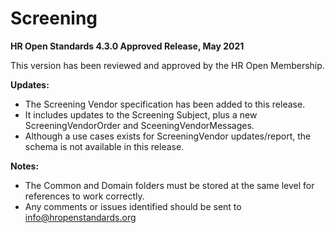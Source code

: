 # Screening
**HR Open Standards 4.3.0 Approved Release, May 2021**   

This version has been reviewed and approved by the HR Open Membership. 

**Updates:**
- The Screening Vendor specification has been added to this release. 
- It includes updates to the Screening Subject, plus a new ScreeningVendorOrder and SceeningVendorMessages.
- Although a use cases exists for ScreeningVendor updates/report, the schema is not available in this release.

**Notes:**
- The Common and Domain folders must be stored at the same level for references to work correctly.
- Any comments or issues identified should be sent to info@hropenstandards.org
